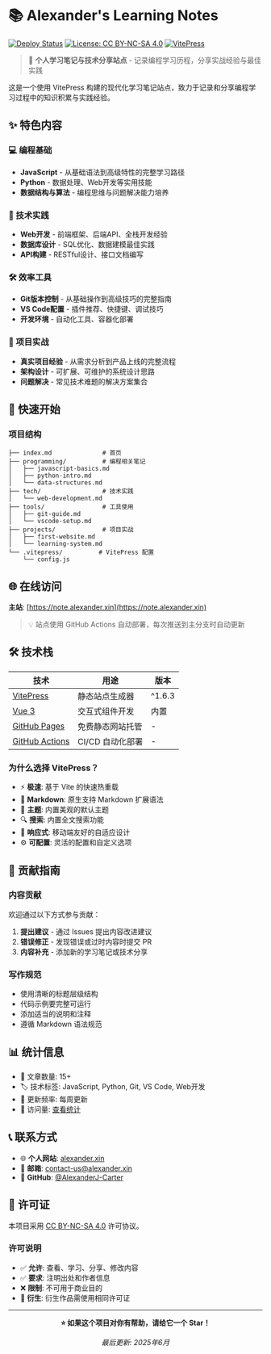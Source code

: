# 📚 Alexander's Learning Notes

[![Deploy Status](https://github.com/AlexanderJ-Carter/repository/workflows/Deploy/badge.svg)](https://github.com/AlexanderJ-Carter/repository/actions)
[![License: CC BY-NC-SA 4.0](https://img.shields.io/badge/License-CC%20BY--NC--SA%204.0-lightgrey.svg)](https://creativecommons.org/licenses/by-nc-sa/4.0/)
[![VitePress](https://img.shields.io/badge/Built%20with-VitePress-646CFF.svg)](https://vitepress.dev/)

> 🎯 **个人学习笔记与技术分享站点** - 记录编程学习历程，分享实战经验与最佳实践

这是一个使用 VitePress 构建的现代化学习笔记站点，致力于记录和分享编程学习过程中的知识积累与实践经验。

## ✨ 特色内容

### 💻 编程基础
- **JavaScript** - 从基础语法到高级特性的完整学习路径
- **Python** - 数据处理、Web开发等实用技能
- **数据结构与算法** - 编程思维与问题解决能力培养

### 🔧 技术实践
- **Web开发** - 前端框架、后端API、全栈开发经验
- **数据库设计** - SQL优化、数据建模最佳实践
- **API构建** - RESTful设计、接口文档编写

### 🛠️ 效率工具
- **Git版本控制** - 从基础操作到高级技巧的完整指南
- **VS Code配置** - 插件推荐、快捷键、调试技巧
- **开发环境** - 自动化工具、容器化部署

### 🚀 项目实战
- **真实项目经验** - 从需求分析到产品上线的完整流程
- **架构设计** - 可扩展、可维护的系统设计思路
- **问题解决** - 常见技术难题的解决方案集合

## 🚀 快速开始

### 项目结构

```
├── index.md              # 首页
├── programming/          # 编程相关笔记
│   ├── javascript-basics.md
│   ├── python-intro.md
│   └── data-structures.md
├── tech/                 # 技术实践
│   └── web-development.md
├── tools/                # 工具使用
│   ├── git-guide.md
│   └── vscode-setup.md
├── projects/             # 项目实战
│   ├── first-website.md
│   └── learning-system.md
└── .vitepress/          # VitePress 配置
    └── config.js
```

## 🌐 在线访问

**主站**: [https://note.alexander.xin](https://note.alexander.xin)

> 💡 站点使用 GitHub Actions 自动部署，每次推送到主分支时自动更新

## 🛠️ 技术栈

| 技术                                                  | 用途             | 版本   |
| ----------------------------------------------------- | ---------------- | ------ |
| [VitePress](https://vitepress.dev/)                   | 静态站点生成器   | ^1.6.3 |
| [Vue 3](https://vuejs.org/)                           | 交互式组件开发   | 内置   |
| [GitHub Pages](https://pages.github.com/)             | 免费静态网站托管 | -      |
| [GitHub Actions](https://github.com/features/actions) | CI/CD 自动化部署 | -      |

### 为什么选择 VitePress？

- ⚡ **极速**: 基于 Vite 的快速热重载
- 📝 **Markdown**: 原生支持 Markdown 扩展语法
- 🎨 **主题**: 内置美观的默认主题
- 🔍 **搜索**: 内置全文搜索功能
- 📱 **响应式**: 移动端友好的自适应设计
- ⚙️ **可配置**: 灵活的配置和自定义选项

## 🤝 贡献指南

### 内容贡献

欢迎通过以下方式参与贡献：

1. **提出建议** - 通过 Issues 提出内容改进建议
2. **错误修正** - 发现错误或过时内容时提交 PR
3. **内容补充** - 添加新的学习笔记或技术分享

### 写作规范

- 使用清晰的标题层级结构
- 代码示例要完整可运行
- 添加适当的说明和注释
- 遵循 Markdown 语法规范

## 📊 统计信息

- 📝 文章数量: 15+
- 🏷️ 技术标签: JavaScript, Python, Git, VS Code, Web开发
- 📅 更新频率: 每周更新
- 👀 访问量: [查看统计](https://note.alexander.xin)

## 📞 联系方式

- 🌐 **个人网站**: [alexander.xin](https://alexander.xin)
- 📧 **邮箱**: contact-us@alexander.xin
- 💼 **GitHub**: [@AlexanderJ-Carter](https://github.com/AlexanderJ-Carter)

## 📄 许可证

本项目采用 [CC BY-NC-SA 4.0](https://creativecommons.org/licenses/by-nc-sa/4.0/deed.zh) 许可协议。

### 许可说明

- ✅ **允许**: 查看、学习、分享、修改内容
- ✅ **要求**: 注明出处和作者信息
- ❌ **限制**: 不可用于商业目的
- 📝 **衍生**: 衍生作品需使用相同许可证

---

<div align="center">

**⭐ 如果这个项目对你有帮助，请给它一个 Star！**

*最后更新: 2025年6月*

</div>
